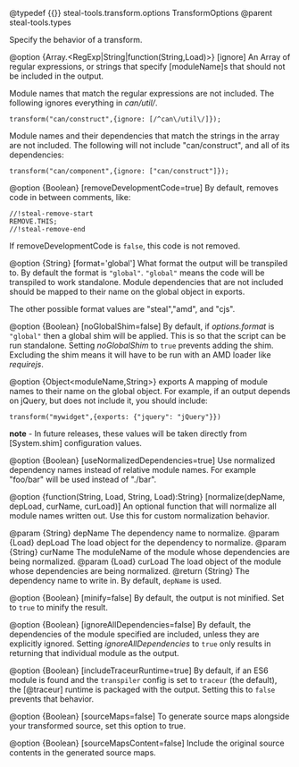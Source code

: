 @typedef {{}} steal-tools.transform.options TransformOptions
@parent steal-tools.types

Specify the behavior of a transform.

@option {Array.<RegExp|String|function(String,Load)>} [ignore] An Array of regular expressions, or strings that 
specify [moduleName]s that should not be included in the output. 

Module names that match the regular expressions are not included. The following
ignores everything in _can/util/_.

    transform("can/construct",{ignore: [/^can\/util\/]});


Module names and their dependencies that match the 
strings in the array are not included. The following will not include
"can/construct", and all of its dependencies:

    transform("can/component",{ignore: ["can/construct"]});

@option {Boolean} [removeDevelopmentCode=true] By default, removes code in between comments, like:

    //!steal-remove-start
    REMOVE.THIS;
    //!steal-remove-end

If removeDevelopmentCode is `false`, this code is not removed.

@option {String} [format='global'] What format the output will be transpiled to.  By default
the format is `"global"`.  `"global"` means the code will be transpiled to work
standalone.  Module dependencies that are not included should be mapped to their
name on the global object in exports.

The other possible format values are "steal","amd", and "cjs".

@option {Boolean} [noGlobalShim=false] By default, if _options.format_ is `"global"` then a global shim will be applied.
This is so that the script can be run standalone. Setting _noGlobalShim_ to `true` prevents adding the shim.
Excluding the shim means it will have to be run with an AMD loader like _requirejs_.

@option {Object<moduleName,String>} exports A mapping of module names to their name on the
global object.  For example, if an output depends on jQuery, but does not include it, you
should include:

    transform("mywidget",{exports: {"jquery": "jQuery"}})

__note__ - In future releases, 
these values will be taken directly from [System.shim] configuration values.

@option {Boolean} [useNormalizedDependencies=true] Use normalized dependency names instead of
relative module names.  For example "foo/bar" will be used instead of "./bar".

@option {function(String, Load, String, Load):String} [normalize(depName, depLoad, curName, curLoad)] An
optional function that will normalize all module names written out. Use this for custom normalization
behavior.

  @param {String} depName The dependency name to normalize.
  @param {Load} depLoad The load object for the dependency to normalize.
  @param {String} curName The moduleName of the module whose dependencies are being normalized.
  @param {Load} curLoad The load object of the module whose dependencies are being normalized.
  @return {String} The dependency name to write in. By default, `depName` is used.

@option {Boolean} [minify=false] By default, the output is not minified.
Set to `true` to minify the result.

@option {Boolean} [ignoreAllDependencies=false] By default, the dependencies of
the module specified are included, unless they are explicitly ignored.  Setting
_ignoreAllDependencies_ to `true` only results in returning that individual module
as the output.

@option {Boolean} [includeTraceurRuntime=true] By default, if an ES6 module
is found and the `transpiler` config is set to `traceur` (the default), the [@traceur] runtime is packaged with the output.  Setting this to `false`
prevents that behavior.

@option {Boolean} [sourceMaps=false] To generate source maps alongside your transformed source, set this option to true.

@option {Boolean} [sourceMapsContent=false] Include the original source contents in the generated source maps.
